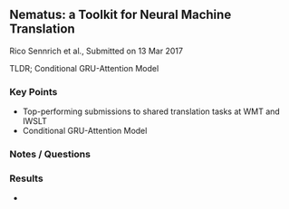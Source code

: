 ## Nematus: a Toolkit for Neural Machine Translation
Rico Sennrich et al., Submitted on 13 Mar 2017

TLDR; Conditional GRU-Attention Model

### Key Points
* Top-performing submissions to shared translation tasks at WMT and IWSLT
* Conditional GRU-Attention Model

### Notes / Questions

### Results
* 
